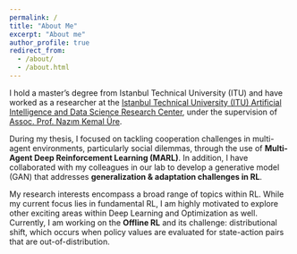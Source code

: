 ```yaml
---
permalink: /
title: "About Me"
excerpt: "About me"
author_profile: true
redirect_from: 
  - /about/
  - /about.html
---
```


I hold a master’s degree from Istanbul Technical University (ITU) and have worked as a researcher at the [Istanbul Technical University (ITU) Artificial Intelligence and Data Science Research Center](https://ai.itu.edu.tr/), under the supervision of [Assoc. Prof. Nazım Kemal Üre](http://kemalure.com).

During my thesis, I focused on tackling cooperation challenges in multi-agent environments, particularly social dilemmas, through the use of **Multi-Agent Deep Reinforcement Learning (MARL)**. In addition, I have collaborated with my colleagues in our lab to develop a generative model (GAN) that addresses **generalization & adaptation challenges in RL**.

My research interests encompass a broad range of topics within RL. While my current focus lies in fundamental RL, I am highly motivated to explore other exciting areas within Deep Learning and Optimization as well. Currently, I am working on the **Offline RL** and its challenge: distributional shift, which occurs when policy values are evaluated for state-action pairs that are out-of-distribution.